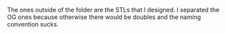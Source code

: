 The ones outside of the folder are the STLs that I designed. I separated the OG ones because otherwise there would be doubles and the naming convention sucks.
